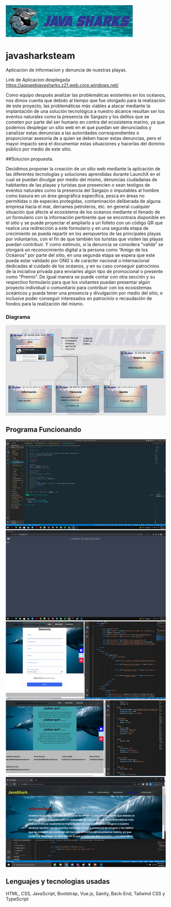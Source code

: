 <img src="https://github.com/ograciano/javasharksteam/blob/444a95bb60e54561bbb255252a4be333947de47f/Media/Web-Kit/LogoH400.png" alt="Logo"/>

# javasharksteam
Aplicacion de informacion y denuncia de nuestras playas.

Link de Aplicacion desplegada
https://appwebjavasharks.z21.web.core.windows.net/

Como equipo después analizar las problemáticas existentes en los océanos, nos dimos cuenta que debido al tiempo que fue otorgado para la realización de este proyecto, las problemáticas más viables a atacar mediante la implantación de una solución tecnológica a nuestro alcance resultan ser los eventos naturales como la presencia de Sargazo y los delitos que se cometen por parte del ser humano en contra del ecosistema marino, ya que podemos desplegar un sitio web en el que puedan ser denunciados y canalizar estas denuncias a las autoridades correspondientes o proporcionar asesoría de a quien se deben hacer estas denuncias, pero el mayor impacto será el documentar estas situaciones y hacerlas del dominio público por medio de este sitio. 

##Solucion propuesta.

Decidimos proponer la creación de un sitio web mediante la aplicación de las diferentes tecnologías y soluciones aprendidas durante LaunchX en el cual se puedan divulgar por medio del mismo, denuncias ciudadanas de habitantes de las playas y turistas que presencien o sean testigos de eventos naturales como la presencia del Sargazo o imputables al hombre como basura en un área geográfica específica, pesca en áreas no permitidas o de especies protegidas, contaminación deliberada de alguna empresa hacia el mar, derrames petroleros, etc. en general cualquier situación que afecte al ecosistema de los océanos mediante el llenado de un formulario con la información pertinente que se encontrara disponible en el sitio y se puede proyectar el ampliarlo a un folleto con un código QR que realice una redirección a este formulario y en una segunda etapa de crecimiento se pueda repartir en los aeropuertos de las principales playas por voluntarios, con el fin de que también los turistas que visiten las playas puedan contribuir. Y como estímulo, si la denuncia se considera “valida” se otorgará un reconocimiento digital a la persona como “Amigo de los Océanos” por parte del sitio, en una segunda etapa se espera que este pueda estar validado por ONG´s de carácter nacional o internacional dedicadas al cuidado de los océanos, y en su caso conseguir patrocinios de la iniciativa privada para enviarles algún tipo de promocional o presente como “Premio”. 
De igual manera se puede contar con otra sección y su respectivo formulario para que los visitantes puedan presentar algún proyecto individual o comunitario para contribuir con los ecosistemas oceánicos y pueda tener una presencia y divulgación por medio del sitio, e inclusive poder conseguir interesados en patrocinio o recaudación de fondos para la realización del mismo. 

### Diagrama
<img src="https://github.com/ograciano/javasharksteam/blob/73197f3c0d030e7807255b35350b2ee12cda8a25/Media/img6.png" alt="Diagrama"/>

## Programa Funcionando
<img src="https://github.com/ograciano/javasharksteam/blob/b291af0b71756ab3c648387c3b438d38fc6b7a04/Media/img1.jpeg" alt="Captura funcionando"/>
<img src="https://github.com/ograciano/javasharksteam/blob/b291af0b71756ab3c648387c3b438d38fc6b7a04/Media/img2.jpeg" alt="Captura funcionando"/>
<img src="https://github.com/ograciano/javasharksteam/blob/b291af0b71756ab3c648387c3b438d38fc6b7a04/Media/img3.jpeg" alt="Captura funcionando"/>
<img src="https://github.com/ograciano/javasharksteam/blob/b291af0b71756ab3c648387c3b438d38fc6b7a04/Media/img4.jpeg" alt="Captura funcionando"/>
<img src="https://github.com/ograciano/javasharksteam/blob/b291af0b71756ab3c648387c3b438d38fc6b7a04/Media/img5.png" alt="Captura funcionando"/>

## Lenguajes y tecnologias usadas

HTML, CSS, JavaScript, Bootstrap, Vue.js, Sanity, Back-End, Tailwind CSS y TypeScript
